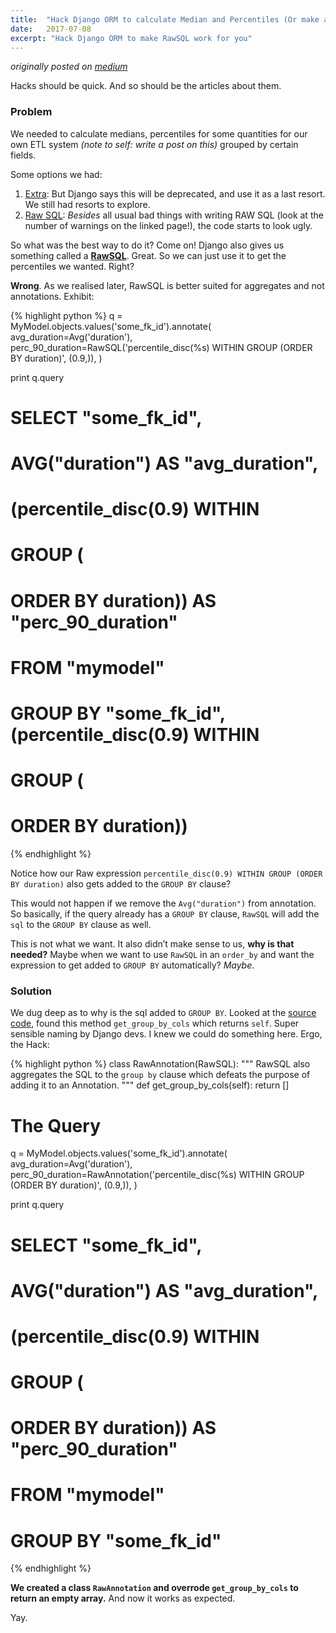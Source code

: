 ```yaml
---
title:	"Hack Django ORM to calculate Median and Percentiles (Or make annotations great again!)"
date:	2017-07-08
excerpt: "Hack Django ORM to make RawSQL work for you"
---
```

_originally posted on [medium][original-article-link]_

Hacks should be quick. And so should be the articles about them.

### Problem
We needed to calculate medians, percentiles for some quantities for our own ETL system _(note to self: write a post on this)_ grouped by certain fields.

Some options we had:
1. [Extra][django-extra]: But Django says this will be deprecated, and use it as a last resort. We still had resorts to explore.
2. [Raw SQL][django-raw-sql]: _Besides_ all usual bad things with writing RAW SQL (look at the number of warnings on the linked page!), the code starts to look ugly.

So what was the best way to do it?
Come on! Django also gives us something called a [**RawSQL**][django-rawsql]. Great. So we can just use it to get the percentiles we wanted. Right?

**Wrong**. As we realised later, RawSQL is better suited for aggregates and not annotations. Exhibit:

{% highlight python %}
q = MyModel.objects.values('some_fk_id').annotate(
    avg_duration=Avg('duration'),
    perc_90_duration=RawSQL('percentile_disc(%s) WITHIN GROUP (ORDER BY duration)', (0.9,)),
)

print q.query

# SELECT "some_fk_id",
#        AVG("duration") AS "avg_duration",
#        (percentile_disc(0.9) WITHIN
#         GROUP (
#                ORDER BY duration)) AS "perc_90_duration"
# FROM "mymodel"
# GROUP BY "some_fk_id", (percentile_disc(0.9) WITHIN
#                         GROUP (
#                                ORDER BY duration))
{% endhighlight %}

Notice how our Raw expression `percentile_disc(0.9) WITHIN GROUP (ORDER BY duration)` also gets added to the `GROUP BY` clause?

This would not happen if we remove the `Avg("duration")` from annotation. So basically, if the query already has a `GROUP BY` clause, `RawSQL` will add the `sql` to the `GROUP BY` clause as well.

This is not what we want. It also didn’t make sense to us, **why is that needed?** Maybe when we want to use `RawSQL` in an `order_by` and want the expression to get added to `GROUP BY` automatically? _Maybe_.

### Solution
We dug deep as to why is the sql added to `GROUP BY`. Looked at the [source code][django-rawsql-source], found this method `get_group_by_cols` which returns `self`. Super sensible naming by Django devs. I knew we could do something here. Ergo, the Hack:

{% highlight python %}
class RawAnnotation(RawSQL):
    """
    RawSQL also aggregates the SQL to the `group by` clause which defeats the purpose of adding it to an Annotation.
    """
    def get_group_by_cols(self):
        return []

# The Query
q = MyModel.objects.values('some_fk_id').annotate(
    avg_duration=Avg('duration'),
    perc_90_duration=RawAnnotation('percentile_disc(%s) WITHIN GROUP (ORDER BY duration)', (0.9,)),
)

print q.query

# SELECT "some_fk_id",
#        AVG("duration") AS "avg_duration",
#        (percentile_disc(0.9) WITHIN
#         GROUP (
#                ORDER BY duration)) AS "perc_90_duration"
# FROM "mymodel"
# GROUP BY "some_fk_id"
{% endhighlight %}

**We created a class `RawAnnotation` and overrode `get_group_by_cols` to return an empty array.** And now it works as expected.

Yay.

[original-article-link]: https://medium.com/squad-engineering/hack-django-orm-to-calculate-median-and-percentiles-or-make-annotations-great-again-23d24c62a7d0
[django-extra]: https://docs.djangoproject.com/en/1.11/ref/models/querysets/#extra
[django-raw-sql]: https://docs.djangoproject.com/en/1.11/topics/db/sql/
[django-rawsql]: https://docs.djangoproject.com/en/1.11/ref/models/expressions/#raw-sql-expressions
[django-rawsql-source]: https://docs.djangoproject.com/en/1.11/_modules/django/db/models/expressions/#RawSQL


